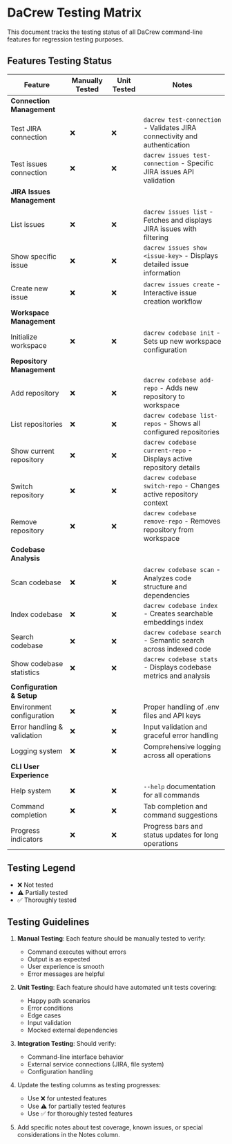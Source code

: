 # DaCrew Testing Matrix

This document tracks the testing status of all DaCrew command-line features for regression testing purposes.

## Features Testing Status

| Feature | Manually Tested | Unit Tested | Notes |
|---------|-----------------|-------------|-------|
| **Connection Management** | | | |
| Test JIRA connection | ❌ | ❌ | `dacrew test-connection` - Validates JIRA connectivity and authentication |
| Test issues connection | ❌ | ❌ | `dacrew issues test-connection` - Specific JIRA issues API validation |
| **JIRA Issues Management** | | | |
| List issues | ❌ | ❌ | `dacrew issues list` - Fetches and displays JIRA issues with filtering |
| Show specific issue | ❌ | ❌ | `dacrew issues show <issue-key>` - Displays detailed issue information |
| Create new issue | ❌ | ❌ | `dacrew issues create` - Interactive issue creation workflow |
| **Workspace Management** | | | |
| Initialize workspace | ❌ | ❌ | `dacrew codebase init` - Sets up new workspace configuration |
| **Repository Management** | | | |
| Add repository | ❌ | ❌ | `dacrew codebase add-repo` - Adds new repository to workspace |
| List repositories | ❌ | ❌ | `dacrew codebase list-repos` - Shows all configured repositories |
| Show current repository | ❌ | ❌ | `dacrew codebase current-repo` - Displays active repository details |
| Switch repository | ❌ | ❌ | `dacrew codebase switch-repo` - Changes active repository context |
| Remove repository | ❌ | ❌ | `dacrew codebase remove-repo` - Removes repository from workspace |
| **Codebase Analysis** | | | |
| Scan codebase | ❌ | ❌ | `dacrew codebase scan` - Analyzes code structure and dependencies |
| Index codebase | ❌ | ❌ | `dacrew codebase index` - Creates searchable embeddings index |
| Search codebase | ❌ | ❌ | `dacrew codebase search` - Semantic search across indexed code |
| Show codebase statistics | ❌ | ❌ | `dacrew codebase stats` - Displays codebase metrics and analysis |
| **Configuration & Setup** | | | |
| Environment configuration | ❌ | ❌ | Proper handling of .env files and API keys |
| Error handling & validation | ❌ | ❌ | Input validation and graceful error handling |
| Logging system | ❌ | ❌ | Comprehensive logging across all operations |
| **CLI User Experience** | | | |
| Help system | ❌ | ❌ | `--help` documentation for all commands |
| Command completion | ❌ | ❌ | Tab completion and command suggestions |
| Progress indicators | ❌ | ❌ | Progress bars and status updates for long operations |

## Testing Legend

- ❌ Not tested
- ⚠️ Partially tested
- ✅ Thoroughly tested

## Testing Guidelines

1. **Manual Testing**: Each feature should be manually tested to verify:
    - Command executes without errors
    - Output is as expected
    - User experience is smooth
    - Error messages are helpful

2. **Unit Testing**: Each feature should have automated unit tests covering:
    - Happy path scenarios
    - Error conditions
    - Edge cases
    - Input validation
    - Mocked external dependencies

3. **Integration Testing**: Should verify:
    - Command-line interface behavior
    - External service connections (JIRA, file system)
    - Configuration handling

4. Update the testing columns as testing progresses:
    - Use ❌ for untested features
    - Use ⚠️ for partially tested features
    - Use ✅ for thoroughly tested features

5. Add specific notes about test coverage, known issues, or special considerations in the Notes column.
